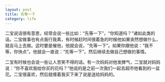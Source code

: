 ```yaml
---
layout: post
title: 先等一下
category: life
---
```


二宝说话很有意思，经常会说一些比如：“先等一下”，“你知道吗？”诸如此类的话。二宝做事也有点我行我素，有时候赶时间很着急的时候他如果突然想做什么，就会马上去做。这时要是催他，他就会说，“先等一下”。如果你跟他说：“我不等，你快点”。他就会一直说：“先等一下”。然后继续去做自己想做的事情。

二宝有时候也会说一些让人苦笑不得的话。有一次妈妈对他发脾气，二宝就对妈妈说：“你不喜欢我给你买的花吗？”他说的是之前一次我们一起去超市他看到的一盆花。二宝很喜欢，然后就缠着我买下来了说是送给妈妈的。

